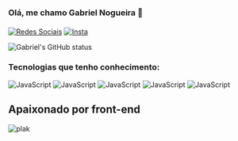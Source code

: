 ### Olá, me chamo Gabriel Nogueira 👋
#### 

[![Redes Sociais](https://img.shields.io/badge/LinkedIn-0077B5?style=for-the-badge&logo=linkedin&logoColor=white)](https://www.linkedin.com/in/rawdney-mendes-a74aa2187/) 
[![Insta](https://img.shields.io/badge/Instagram-E4405F?style=for-the-badge&logo=instagram&logoColor=white)](https://www.instagram.com/_gabriel.vilela_/)

![Gabriel's GitHub status](https://github-readme-stats.vercel.app/api?username=Gab096&show_icons=true&theme=dark)

### Tecnologias que tenho conhecimento: 


![JavaScript](https://img.shields.io/badge/HTML-239120?style=for-the-badge&logo=html5&logoColor=white)
![JavaScript](https://img.shields.io/badge/HTML5-E34F26?style=for-the-badge&logo=html5&logoColor=white) 
![JavaScript](https://img.shields.io/badge/CSS-239120?&style=for-the-badge&logo=css3&logoColor=white)
![JavaScript](https://img.shields.io/badge/CSS3-1572B6?style=for-the-badge&logo=css3&logoColor=white)
![JavaScript](https://img.shields.io/badge/TypeScript-007ACC?style=for-the-badge&logo=typescript&logoCol)


## Apaixonado por front-end


![plak](https://github-readme-stats.vercel.app/api/top-langs/?username=Gab096&theme=blue-green)

              
